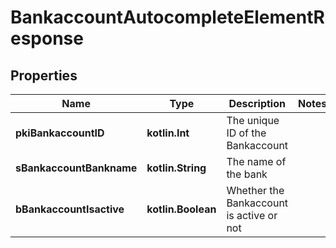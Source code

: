 
# BankaccountAutocompleteElementResponse

## Properties
| Name | Type | Description | Notes |
| ------------ | ------------- | ------------- | ------------- |
| **pkiBankaccountID** | **kotlin.Int** | The unique ID of the Bankaccount |  |
| **sBankaccountBankname** | **kotlin.String** | The name of the bank |  |
| **bBankaccountIsactive** | **kotlin.Boolean** | Whether the Bankaccount is active or not |  |



